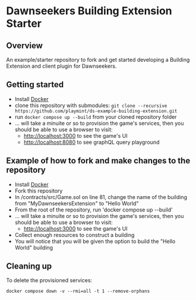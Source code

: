 # Dawnseekers Building Extension Starter

## Overview

An example/starter repository to fork and get started developing a Building Extension and client plugin for Dawnseekers.

## Getting started

* Install [Docker](https://docs.docker.com/get-docker/)
* clone this repository with submodules: `git clone --recursive https://github.com/playmint/ds-example-building-extension.git`
* run `docker compose up --build` from your cloned repository folder
* ... will take a minuite or so to provision the game's services, then you should be able to use a browser to visit:
    * [http://localhost:3000](http://localhost:3000) to see the game's UI
    * [http://localhost:8080](http://localhost:8080) to see graphQL query playground
    
## Example of how to fork and make changes to the repository
* Install [Docker](https://docs.docker.com/get-docker/)
* Fork this repository
* In /contracts/src/Game.sol on line 81, change the name of the building from "MyDawnseekersExtension" to "Hello World"
* From the root of the repository, run 'docker compose up --build'
* ... will take a minuite or so to provision the game's services, then you should be able to use a browser to visit:
    * [http://localhost:3000](http://localhost:3000) to see the game's UI
* Collect enough resources to construct a building
* You will notice that you will be given the option to build the "Hello World" building


## Cleaning up

To delete the provisioned services:

```
docker compose down -v --rmi=all -t 1 --remove-orphans
```
